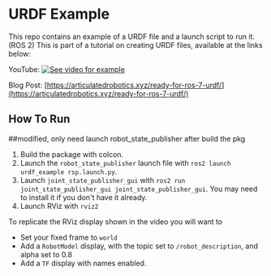 # URDF Example


This repo contains an example of a URDF file and a launch script to run it. (ROS 2)
This is part of a tutorial on creating URDF files, available at the links below:

YouTube:
[![See video for example](https://img.youtube.com/vi/CwdbsvcpOHM/0.jpg)](https://youtu.be/CwdbsvcpOHM)

Blog Post:
[https://articulatedrobotics.xyz/ready-for-ros-7-urdf/](https://articulatedrobotics.xyz/ready-for-ros-7-urdf/)



## How To Run

##modified, only need launch robot_state_publisher after build the pkg
1. Build the package with colcon.
2. Launch the `robot_state_publisher` launch file with `ros2 launch urdf_example rsp.launch.py`.
3. Launch `joint_state_publisher_gui` with `ros2 run joint_state_publisher_gui joint_state_publisher_gui`. You may need to install it if you don't have it already.
4. Launch RViz with `rviz2`

To replicate the RViz display shown in the video you will want to
- Set your fixed frame to `world`
- Add a `RobotModel` display, with the topic set to `/robot_description`, and alpha set to 0.8
- Add a `TF` display with names enabled.
